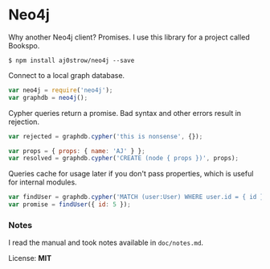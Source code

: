 # Neo4j

Why another Neo4j client? Promises. I use this library for a project called Bookspo. 

```
$ npm install aj0strow/neo4j --save
```

Connect to a local graph database. 

```javascript
var neo4j = require('neo4j');
var graphdb = neo4j();
```

Cypher queries return a promise. Bad syntax and other errors result in rejection. 

```javascript
var rejected = graphdb.cypher('this is nonsense', {});

var props = { props: { name: 'AJ' } };
var resolved = graphdb.cypher('CREATE (node { props })', props);
```

Queries cache for usage later if you don't pass properties, which is useful for internal modules. 

```javascript
var findUser = graphdb.cypher('MATCH (user:User) WHERE user.id = { id } RETURN user');
var promise = findUser({ id: 5 });
```

### Notes

I read the manual and took notes available in `doc/notes.md`. 

License: **MIT**
